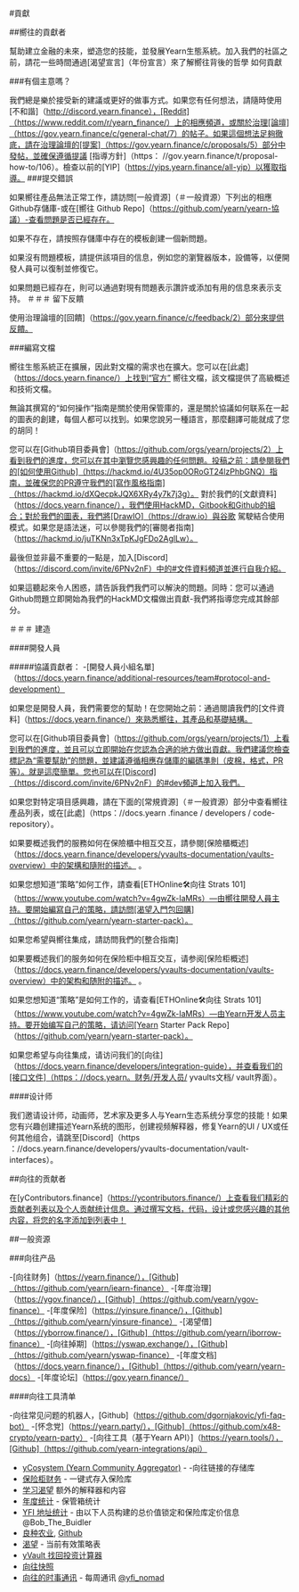 #貢獻

##嚮往的貢獻者

幫助建立金融的未來，塑造您的技能，並發展Yearn生態系統。加入我們的社區之前，請花一些時間通過[渴望宣言]（年份宣言）來了解嚮往背後的哲學
如何貢獻

###有個主意嗎？

我們總是樂於接受新的建議或更好的做事方式。如果您有任何想法，請隨時使用[不和諧]（http://discord.yearn.finance），[Reddit]（https://www.reddit.com/r/yearn_finance/）上的相應頻道，或關於治理[論壇]（https://gov.yearn.finance/c/general-chat/7）的帖子。如果這個想法足夠徹底，請在治理論壇的[提案]（https://gov.yearn.finance/c/proposals/5）部分中發帖，並確保遵循提議 [指導方針]（https： //gov.yearn.finance/t/proposal-how-to/106）。檢查以前的[YIP]（https://yips.yearn.finance/all-yip）以獲取指導。
###提交錯誤

如果嚮往產品無法正常工作，請訪問[一般資源]（＃一般資源）下列出的相應Github存儲庫-或在[嚮往 Github Repo]（https://github.com/yearn/yearn-協議）-查看問題是否已經存在。

如果不存在，請按照存儲庫中存在的模板創建一個新問題。

如果沒有問題模板，請提供該項目的信息，例如您的瀏覽器版本，設備等，以便開發人員可以復制並修復它。

如果問題已經存在，則可以通過對現有問題表示讚許或添加有用的信息來表示支持。
＃＃＃ 留下反饋

使用治理論壇的[回饋]（https://gov.yearn.finance/c/feedback/2）部分來提供反饋。

###編寫文檔

嚮往生態系統正在擴展，因此對文檔的需求也在擴大。您可以在[此處]（https://docs.yearn.finance/）上找到“官方” 嚮往文檔，該文檔提供了高級概述和技術文檔。

無論其撰寫的“如何操作”指南是關於使用保管庫的，還是關於協議如何联系在一起的圖表的創建，每個人都可以找到。如果您說另一種語言，那麼翻譯可能就成了您的胡同！

您可以在[Github項目委員會]（https://github.com/orgs/yearn/projects/2）上看到我們的進度，您可以在其中瀏覽您感興趣的任何問題。投稿之前：請參閱我們的[如何使用Github]（https://hackmd.io/4U35op0ORoGT24lzPhbGNQ）指南，並確保您的PR遵守我們的[寫作風格指南]（https://hackmd.io/dXQecpkJQX6XRy4y7k7j3g）。
對於我們的[文獻資料]（https://docs.yearn.finance/），我們使用HackMD，Gitbook和Github的組合；對於我們的圖表，我們將[DrawIO]（https://draw.io）與谷歌 駕駛結合使用模式。如果您是語法迷，可以參閱我們的[審閱者指南]（https://hackmd.io/juTKNn3xTpKJgFDo2AglLw）。

最後但並非最不重要的一點是，加入[Discord]（https://discord.com/invite/6PNv2nF）中的#文件資料頻道並進行自我介紹。

如果這聽起來令人困惑，請告訴我們我們可以解決的問題。同時：您可以通過Github問題立即開始為我們的HackMD文檔做出貢獻-我們將指導您完成其餘部分。

＃＃＃ 建造

####開發人員

#####協議貢獻者：
-[開發人員小組名單]（https://docs.yearn.finance/additional-resources/team#protocol-and-development）

如果您是開發人員，我們需要您的幫助！在您開始之前：通過閱讀我們的[文件資料]（https://docs.yearn.finance/）來熟悉嚮往，其產品和基礎結構。

您可以在[Github項目委員會]（https://github.com/orgs/yearn/projects/1）上看到我們的進度，並且可以立即開始在您認為合適的地方做出貢獻。我們建議您檢查標記為“需要幫助”的問題，並建議遵循相應存儲庫的編碼準則（皮棉，格式，PR等）。就是這麼簡單。您也可以在[Discord]（https://discord.com/invite/6PNv2nF）的#dev頻道上加入我們。

如果您對特定項目感興趣，請在下面的[常規資源]（＃一般資源）部分中查看嚮往產品列表，或在[此處]（https：//docs.yearn .finance / developers / code-repository）。

如果要概述我們的服務如何在保險櫃中相互交互，請參閱[保險櫃概述]（https://docs.yearn.finance/developers/yvaults-documentation/vaults-overview）中的架構​​和隨附的描述。 。

如果您想知道“策略”如何工作，請查看[ETHOnline🛠️向往 Strats 101]（https://www.youtube.com/watch?v=4gwZk-IaMRs）—由嚮往開發人員主持。要開始編寫自己的策略，請訪問[渴望入門包回購]（https://github.com/yearn/yearn-starter-pack）。

如果您希望與嚮往集成，請訪問我們的[整合指南]

如果要概述我们的服务如何在保险柜中相互交互，请参阅[保险柜概述]（https://docs.yearn.finance/developers/yvaults-documentation/vaults-overview）中的架构和随附的描述。 。

如果您想知道“策略”是如何工作的，请查看[ETHOnline🛠️向往 Strats 101]（https://www.youtube.com/watch?v=4gwZk-IaMRs）—由Yearn开发人员主持。要开始编写自己的策略，请访问[Yearn Starter Pack Repo]（https://github.com/yearn/yearn-starter-pack）。

如果您希望与向往集成，请访问我们的[向往]（https://docs.yearn.finance/developers/integration-guide），并查看我们的[接口文件]（https：//docs.yearn。财务/开发人员/ yvaults文档/ vault界面）。

####设计师

我们邀请设计师，动画师，艺术家及更多人与Yearn生态系统分享您的技能！如果您有兴趣创建描述Yearn系统的图形，创建视频解释器，修复Yearn的UI / UX或任何其他组合，请跳至[Discord]（https ：//docs.yearn.finance/developers/yvaults-documentation/vault-interfaces）。

##向往的贡献者

在[yContributors.finance]（https://ycontributors.finance/）上查看我们精彩的贡献者列表以及个人贡献统计信息。通过撰写文档，代码，设计或您感兴趣的其他内容，将您的名字添加到列表中！

##一般资源

###向往产品

-[向往财务]（https://yearn.finance/），[Github]（https://github.com/yearn/iearn-finance）
-[年度治理]（https://ygov.finance/），[Github]（https://github.com/yearn/ygov-finance）
-[年度保险]（https://yinsure.finance/），[Github]（https://github.com/yearn/yinsure-finance）
-[渴望借]（https://yborrow.finance/），[Github]（https://github.com/yearn/iborrow-finance）
-[向往掉期]（https://yswap.exchange/），[Github]（https://github.com/yearn/yswap-finance）
-[年度文档]（https://docs.yearn.finance/），[Github]（https://github.com/yearn/yearn-docs）
-[年度论坛]（https://gov.yearn.finance/）

####向往工具清单

-向往常见问题的机器人，[Github]（https://github.com/dgornjakovic/yfi-faq-bot）
-[怀念党]（https://yearn.party/），[Github]（https://github.com/x48-crypto/yearn-party）
-[向往工具（基于Yearn API）]（https://yearn.tools/），[Github]（https://github.com/yearn-integrations/api）

- [yCosystem (Yearn Community Aggregator)](https://ycosystem.info/) - -向往链接的存储库
- [保险柜财务](https://vaults.finance/) - 一键式存入保险库
- [学习渴望](https://learnyearn.finance/) 额外的解释器和内容
- [年度统计](https://stats.finance) - 保管箱统计
- [YFI 地址统计](https://www.yfistats.com/) - 由以下人员构建的总价值锁定和保险库定价信息 @Bob_The_Buidler
- [良种农业](https://yieldfarming.info/), [Github](https://github.com/yieldfarming/yieldfarming)
- [渴望](https://feel-the-yearn.app) - 当前有效策略表
- [yVault 找回投资计算器](https://yvault-roi.netlify.app/)
- [向往快照](https://yearn.snapshot.page/)
- [向往的时事通讯](https://yearn.substack.com/) - 每周通讯 [@yfi_nomad](https://twitter.com/yfi_nomad)

